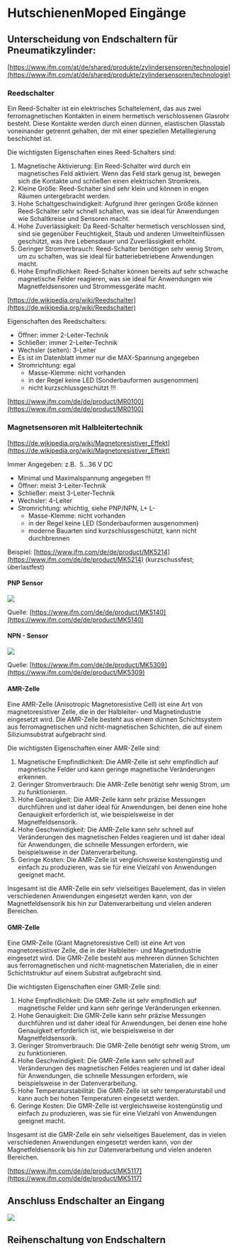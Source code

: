# HutschienenMoped Eingänge

## Unterscheidung von Endschaltern für Pneumatikzylinder:

[https://www.ifm.com/at/de/shared/produkte/zylindersensoren/technologie](https://www.ifm.com/at/de/shared/produkte/zylindersensoren/technologie)

### Reedschalter

Ein Reed-Schalter ist ein elektrisches Schaltelement, das aus zwei ferromagnetischen Kontakten in einem hermetisch verschlossenen Glasrohr besteht. Diese Kontakte werden durch einen dünnen, elastischen Glasstab voneinander getrennt gehalten, der mit einer speziellen Metalllegierung beschichtet ist.

Die wichtigsten Eigenschaften eines Reed-Schalters sind:

1.  Magnetische Aktivierung: Ein Reed-Schalter wird durch ein magnetisches Feld aktiviert. Wenn das Feld stark genug ist, bewegen sich die Kontakte und schließen einen elektrischen Stromkreis.
2.  Kleine Größe: Reed-Schalter sind sehr klein und können in engen Räumen untergebracht werden.
3.  Hohe Schaltgeschwindigkeit: Aufgrund ihrer geringen Größe können Reed-Schalter sehr schnell schalten, was sie ideal für Anwendungen wie Schaltkreise und Sensoren macht.
4.  Hohe Zuverlässigkeit: Da Reed-Schalter hermetisch verschlossen sind, sind sie gegenüber Feuchtigkeit, Staub und anderen Umwelteinflüssen geschützt, was ihre Lebensdauer und Zuverlässigkeit erhöht.
5.  Geringer Stromverbrauch: Reed-Schalter benötigen sehr wenig Strom, um zu schalten, was sie ideal für batteriebetriebene Anwendungen macht.
6.  Hohe Empfindlichkeit: Reed-Schalter können bereits auf sehr schwache magnetische Felder reagieren, was sie ideal für Anwendungen wie Magnetfeldsensoren und Strommessgeräte macht.

[https://de.wikipedia.org/wiki/Reedschalter](https://de.wikipedia.org/wiki/Reedschalter)

Eigenschaften des Reedschalters:

*   Öffner: immer 2-Leiter-Technik
*   Schließer: immer 2-Leiter-Technik
*   Wechsler (selten): 3-Leiter
*   Es ist im Datenblatt immer nur die MAX-Spannung angegeben
*   Stromrichtung: egal
    *   Masse-Klemme: nicht vorhanden
    *   in der Regel keine LED (Sonderbauformen ausgenommen)
    *   nicht kurzschlussgeschützt !!!

[https://www.ifm.com/de/de/product/MR0100](https://www.ifm.com/de/de/product/MR0100)

### Magnetsensoren mit Halbleitertechnik

[https://de.wikipedia.org/wiki/Magnetoresistiver_Effekt](https://de.wikipedia.org/wiki/Magnetoresistiver_Effekt)

Immer Angegeben: z.B.  5...36 V DC

*   Minimal und Maximalspannung angegeben !!!
*   Öffner: meist 3-Leiter-Technik
*   Schließer: meist 3-Leiter-Technik
*   Wechsler: 4-Leiter
*   Stromrichtung: whichtig, siehe PNP/NPN, L+ L-
    *   Masse-Klemme: nicht vorhanden
    *   in der Regel keine LED (Sonderbauformen ausgenommen)
    *   moderne Bauarten sind kurzschlussgeschützt, kann nicht durchbrennen

Beispiel: [https://www.ifm.com/de/de/product/MK5214](https://www.ifm.com/de/de/product/MK5214) (kurzschussfest; überlastfest)

#### PNP Sensor

![](https://user-images.githubusercontent.com/69573151/223118993-3d7325eb-8fa6-451e-b90b-1ac3028e7764.png)

Quelle: [https://www.ifm.com/de/de/product/MK5140](https://www.ifm.com/de/de/product/MK5140)

#### NPN - Sensor

![](https://user-images.githubusercontent.com/69573151/223119312-1da2bd00-5cbf-4606-bea7-73da028c0ae0.png)

Quelle: [https://www.ifm.com/de/de/product/MK5309](https://www.ifm.com/de/de/product/MK5309)

#### AMR-Zelle

Eine AMR-Zelle (Anisotropic Magnetoresistive Cell) ist eine Art von magnetoresistiver Zelle, die in der Halbleiter- und Magnetindustrie eingesetzt wird. Die AMR-Zelle besteht aus einem dünnen Schichtsystem aus ferromagnetischen und nicht-magnetischen Schichten, die auf einem Siliziumsubstrat aufgebracht sind.

Die wichtigsten Eigenschaften einer AMR-Zelle sind:

1.  Magnetische Empfindlichkeit: Die AMR-Zelle ist sehr empfindlich auf magnetische Felder und kann geringe magnetische Veränderungen erkennen.
2.  Geringer Stromverbrauch: Die AMR-Zelle benötigt sehr wenig Strom, um zu funktionieren.
3.  Hohe Genauigkeit: Die AMR-Zelle kann sehr präzise Messungen durchführen und ist daher ideal für Anwendungen, bei denen eine hohe Genauigkeit erforderlich ist, wie beispielsweise in der Magnetfeldsensorik.
4.  Hohe Geschwindigkeit: Die AMR-Zelle kann sehr schnell auf Veränderungen des magnetischen Feldes reagieren und ist daher ideal für Anwendungen, die schnelle Messungen erfordern, wie beispielsweise in der Datenverarbeitung.
5.  Geringe Kosten: Die AMR-Zelle ist vergleichsweise kostengünstig und einfach zu produzieren, was sie für eine Vielzahl von Anwendungen geeignet macht.

Insgesamt ist die AMR-Zelle ein sehr vielseitiges Bauelement, das in vielen verschiedenen Anwendungen eingesetzt werden kann, von der Magnetfeldsensorik bis hin zur Datenverarbeitung und vielen anderen Bereichen.

#### GMR-Zelle

Eine GMR-Zelle (Giant Magnetoresistive Cell) ist eine Art von magnetoresistiver Zelle, die in der Halbleiter- und Magnetindustrie eingesetzt wird. Die GMR-Zelle besteht aus mehreren dünnen Schichten aus ferromagnetischen und nicht-magnetischen Materialien, die in einer Schichtstruktur auf einem Substrat aufgebracht sind.

Die wichtigsten Eigenschaften einer GMR-Zelle sind:

1.  Hohe Empfindlichkeit: Die GMR-Zelle ist sehr empfindlich auf magnetische Felder und kann sehr geringe Veränderungen erkennen.
2.  Hohe Genauigkeit: Die GMR-Zelle kann sehr präzise Messungen durchführen und ist daher ideal für Anwendungen, bei denen eine hohe Genauigkeit erforderlich ist, wie beispielsweise in der Magnetfeldsensorik.
3.  Geringer Stromverbrauch: Die GMR-Zelle benötigt sehr wenig Strom, um zu funktionieren.
4.  Hohe Geschwindigkeit: Die GMR-Zelle kann sehr schnell auf Veränderungen des magnetischen Feldes reagieren und ist daher ideal für Anwendungen, die schnelle Messungen erfordern, wie beispielsweise in der Datenverarbeitung.
5.  Hohe Temperaturstabilität: Die GMR-Zelle ist sehr temperaturstabil und kann auch bei hohen Temperaturen eingesetzt werden.
6.  Geringe Kosten: Die GMR-Zelle ist vergleichsweise kostengünstig und einfach zu produzieren, was sie für eine Vielzahl von Anwendungen geeignet macht.

Insgesamt ist die GMR-Zelle ein sehr vielseitiges Bauelement, das in vielen verschiedenen Anwendungen eingesetzt werden kann, von der Magnetfeldsensorik bis hin zur Datenverarbeitung und vielen anderen Bereichen.

[https://www.ifm.com/de/de/product/MK5117](https://www.ifm.com/de/de/product/MK5117)

## Anschluss Endschalter an Eingang

![](https://cdn.shopify.com/s/files/1/0056/7689/2250/products/7_da00f974-6952-4ad6-9f08-beaab6c888d5_1200x1200.jpg?v=1655692121)

## Reihenschaltung von Endschaltern
